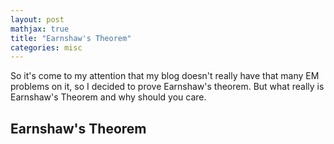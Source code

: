 ```yaml
---
layout: post
mathjax: true
title: "Earnshaw's Theorem"
categories: misc
---
```


So it's come to my attention that my blog doesn't really have that many EM problems on it, so I decided to prove Earnshaw's theorem.
But what really is Earnshaw's Theorem and why should you care.

## Earnshaw's Theorem
